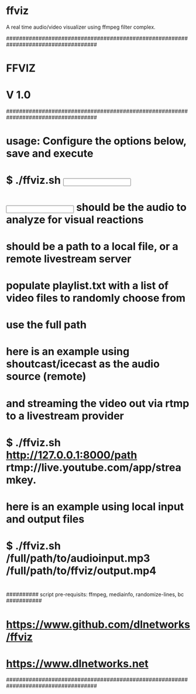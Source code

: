 # ffviz
A real time audio/video visualizer using ffmpeg filter complex. 

####################################################################################
#                                         FFVIZ                                    #
#                                         V 1.0                                    #
####################################################################################
# usage: Configure the options below, save and execute                             #
#                                                                                  #
# $ ./ffviz.sh <input> <output>                                                    #
#                                                                                  #
# <input> should be the audio to analyze for visual reactions                      #
# <output> should be a path to a local file, or a remote livestream server         #
#                                                                                  #
# populate playlist.txt with a list of video files to randomly choose from         #
# use the full path                                                                #
#                                                                                  #
# here is an example using shoutcast/icecast as the audio source (remote)          #
# and streaming the video out via rtmp to a livestream provider                    #
#                                                                                  #
# $ ./ffviz.sh http://127.0.0.1:8000/path rtmp://live.youtube.com/app/streamkey.   #
#                                                                                  #
# here is an example using local input and output files                            #
#                                                                                  #
# $ ./ffviz.sh /full/path/to/audioinput.mp3 /full/path/to/ffviz/output.mp4         #
#                                                                                  #
########## script pre-requisits: ffmpeg, mediainfo, randomize-lines, bc  ###########
#                                                                                  #
#                      https://www.github.com/dlnetworks/ffviz                     #
#                            https://www.dlnetworks.net                            #
####################################################################################
